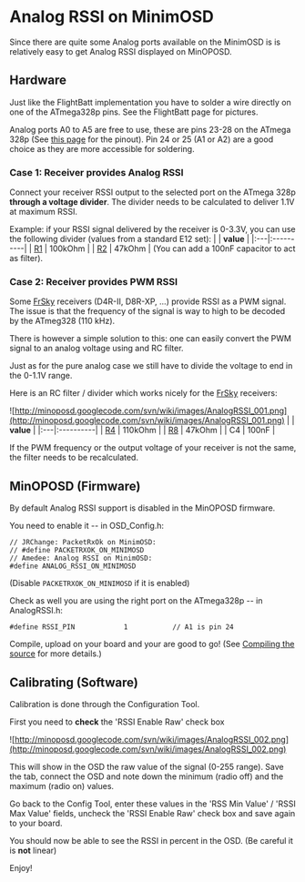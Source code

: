 # Analog RSSI on MinimOSD #

Since there are quite some Analog ports available on the MinimOSD is is relatively easy to get Analog RSSI displayed on MinOPOSD.

## Hardware ##

Just like the FlightBatt implementation you have to solder a wire directly on one of the ATmega328p pins. See the FlightBatt page for pictures.

Analog ports A0 to A5 are free to use, these are pins 23-28 on the ATmega 328p (See [this page](http://avrprogrammers.com/atmega328bd.php) for the pinout).
Pin 24 or 25 (A1 or A2) are a good choice as they are more accessible for soldering.

### Case 1: Receiver provides Analog RSSI ###
Connect your receiver RSSI output to the selected port on the ATmega 328p **through a voltage divider**. The divider needs to be calculated to deliver 1.1V at maximum RSSI.

Example: if your RSSI signal delivered by the receiver is 0-3.3V, you can use the following divider (values from a standard E12 set):
|    | **value** |
|:---|:----------|
| [R1](https://code.google.com/p/minoposd/source/detail?r=1) | 100kOhm   |
| [R2](https://code.google.com/p/minoposd/source/detail?r=2) |  47kOhm   |
(You can add a 100nF capacitor to act as filter).

### Case 2: Receiver provides PWM RSSI ###
Some [FrSky](http://www.frsky-rc.com) receivers (D4R-II, D8R-XP, ...) provide RSSI as a PWM signal. The issue is that the frequency of the signal is way to high to be decoded by the ATmeg328 (110 kHz).

There is however a simple solution to this: one can easily convert the PWM signal to an analog voltage using and RC filter.

Just as for the pure analog case we still have to divide the voltage to end in the 0-1.1V range.

Here is an RC filter / divider which works nicely for the [FrSky](http://www.frsky-rc.com) receivers:

![http://minoposd.googlecode.com/svn/wiki/images/AnalogRSSI_001.png](http://minoposd.googlecode.com/svn/wiki/images/AnalogRSSI_001.png)
|    | **value** |
|:---|:----------|
| [R4](https://code.google.com/p/minoposd/source/detail?r=4) | 110kOhm   |
| [R8](https://code.google.com/p/minoposd/source/detail?r=8) |  47kOhm   |
| C4 | 100nF     |

If the PWM frequency or the output voltage of your receiver is not the same, the filter needs to be recalculated.

## MinOPOSD (Firmware) ##
By default Analog RSSI support is disabled in the MinOPOSD firmware.

You need to enable it -- in OSD\_Config.h:
```
// JRChange: PacketRxOk on MinimOSD:
// #define PACKETRXOK_ON_MINIMOSD
// Amedee: Analog RSSI on MinimOSD:
#define ANALOG_RSSI_ON_MINIMOSD
```
(Disable `PACKETRXOK_ON_MINIMOSD` if it is enabled)

Check as well you are using the right port on the ATmega328p -- in AnalogRSSI.h:
```
#define RSSI_PIN			1			// A1 is pin 24
```

Compile, upload on your board and your are good to go! (See [Compiling the source](Compiling.md) for more details.)

## Calibrating (Software) ##
Calibration is done through the Configuration Tool.

First you need to **check** the 'RSSI Enable Raw' check box

![http://minoposd.googlecode.com/svn/wiki/images/AnalogRSSI_002.png](http://minoposd.googlecode.com/svn/wiki/images/AnalogRSSI_002.png)

This will show in the OSD the raw value of the signal (0-255 range).
Save the tab, connect the OSD and note down the minimum (radio off) and the maximum (radio on) values.

Go back to the Config Tool, enter these values in the 'RSS Min Value' / 'RSSI Max Value' fields, uncheck the 'RSSI Enable Raw' check box and save again to your board.

You should now be able to see the RSSI in percent in the OSD.
(Be careful it is **not** linear)

Enjoy!